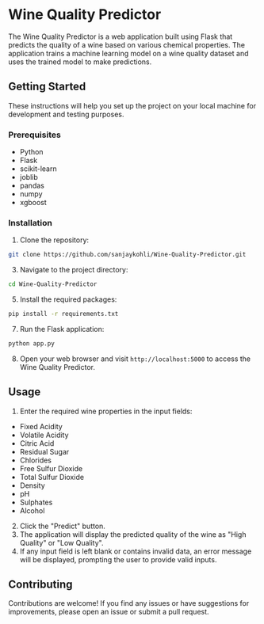 # Wine Quality Predictor

The Wine Quality Predictor is a web application built using Flask that predicts the quality of a wine based on various chemical properties. The application trains a machine learning model on a wine quality dataset and uses the trained model to make predictions.

## Getting Started

These instructions will help you set up the project on your local machine for development and testing purposes.

### Prerequisites

- Python 
- Flask
- scikit-learn
- joblib
- pandas
- numpy
- xgboost

### Installation

1. Clone the repository:
```bash
git clone https://github.com/sanjaykohli/Wine-Quality-Predictor.git
```

3. Navigate to the project directory:
```bash
cd Wine-Quality-Predictor
```

5. Install the required packages:
```bash
pip install -r requirements.txt
```

7. Run the Flask application:
```bash
python app.py
```

8. Open your web browser and visit `http://localhost:5000` to access the Wine Quality Predictor.

## Usage

1. Enter the required wine properties in the input fields:
- Fixed Acidity
- Volatile Acidity
- Citric Acid
- Residual Sugar
- Chlorides
- Free Sulfur Dioxide
- Total Sulfur Dioxide
- Density
- pH
- Sulphates
- Alcohol

2. Click the "Predict" button.
3. The application will display the predicted quality of the wine as "High Quality" or "Low Quality".
4. If any input field is left blank or contains invalid data, an error message will be displayed, prompting the user to provide valid inputs.

## Contributing

Contributions are welcome! If you find any issues or have suggestions for improvements, please open an issue or submit a pull request.
